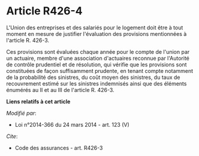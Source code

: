 # Article R426-4

L'Union des entreprises et des salariés pour le logement doit être à tout moment en mesure de justifier l'évaluation des
provisions mentionnées à l'article R. 426-3. 

Ces provisions sont évaluées chaque année pour le compte de l'union par un actuaire, membre d'une association d'actuaires
reconnue par l'Autorité de contrôle prudentiel et de résolution, qui vérifie que les provisions sont constituées de façon
suffisamment prudente, en tenant compte notamment de la probabilité des sinistres, du coût moyen des sinistres, du taux de
recouvrement estimé sur les sinistres indemnisés ainsi que des éléments énumérés au II et au III de l'article R. 426-3.

**Liens relatifs à cet article**

_Modifié par_:

  - Loi n°2014-366 du 24 mars 2014 - art. 123 (V)

_Cite_:

  - Code des assurances - art. R426-3
